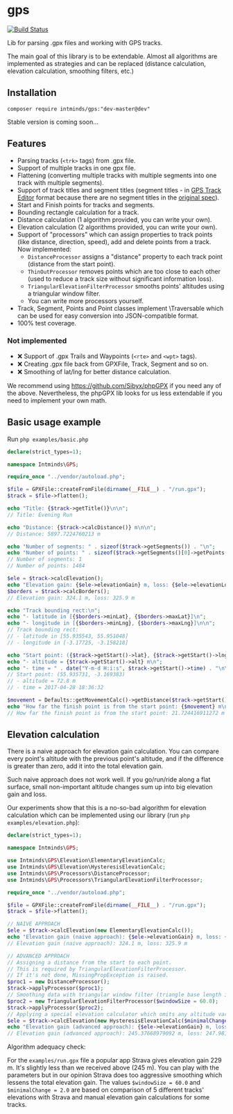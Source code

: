 # gps

[![Build Status](https://travis-ci.org/intminds/gps.svg?branch=master)](https://travis-ci.org/intminds/gps)

Lib for parsing .gpx files and working with GPS tracks.

The main goal of this library is to be extendable.
Almost all algorithms are implemented as strategies and can be replaced (distance calculation, elevation calculation, smoothing filters, etc.) 

## Installation

`composer require intminds/gps:"dev-master@dev"`

Stable version is coming soon...

## Features

* Parsing tracks (`<trk>` tags) from .gpx file.
* Support of multiple tracks in one gpx file.
* Flattening (converting multiple tracks with multiple segments into one track with multiple segments).
* Support of track titles and segment titles (segment titles - in [GPS Track Editor](http://www.gpstrackeditor.com/) format because there are no segment titles in the [original spec](https://www.topografix.com/gpx.asp)).
* Start and Finish points for tracks and segments.
* Bounding rectangle calculation for a track.
* Distance calculation (1 algorithm provided, you can write your own).
* Elevation calculation (2 algorithms provided, you can write your own).
* Support of "processors" which can assign properties to track points (like distance, direction, speed), add and delete points from a track. Now implemented:
  * `DistanceProcessor` assigns a "distance" property to each track point (distance from the start point).
  * `ThinOutProcessor` removes points which are too close to each other (used to reduce a track size without significant information loss). 
  * `TriangularElevationFilterProcessor` smooths points' altitudes using a triangular window filter.
  * You can write more processors yourself.
* Track, Segment, Points and Point classes implement \Traversable which can be used for easy conversion into JSON-compatible format.
* 100% test coverage.

### Not implemented

* &#10060; Support of .gpx Trails and Waypoints (`<rte>` and `<wpt>` tags).
* &#10060; Creating .gpx file back from GPXFile, Track, Segment and so on. 
* &#10060; Smoothing of lat/lng for better distance calculation.

We recommend using https://github.com/Sibyx/phpGPX if you need any of the above. Nevertheless, the phpGPX lib looks for us less extendable if you need to implement your own math.

## Basic usage example

Run `php examples/basic.php` 

```php
declare(strict_types=1);

namespace Intminds\GPS;

require_once "../vendor/autoload.php";

$file = GPXFile::createFromFile(dirname(__FILE__) . "/run.gpx");
$track = $file->flatten();

echo "Title: {$track->getTitle()}\n\n";
// Title: Evening Run

echo "Distance: {$track->calcDistance()} m\n\n";
// Distance: 5897.7224760213 m

echo "Number of segments: " . sizeof($track->getSegments()) . "\n";
echo "Number of points: " . sizeof($track->getSegments()[0]->getPoints()) . "\n\n";
// Number of segments: 1
// Number of points: 1484

$ele = $track->calcElevation();
echo "Elevation gain: {$ele->elevationGain} m, loss: {$ele->elevationLoss} m\n\n";
$borders = $track->calcBorders();
// Elevation gain: 324.1 m, loss: 325.9 m

echo "Track bounding rect:\n";
echo "- latitude in [{$borders->minLat}, {$borders->maxLat}]\n";
echo "- longitude in [{$borders->minLng}, {$borders->maxLng}]\n\n";
// Track bounding rect:
// - latitude in [55.935543, 55.951048]
// - longitude in [-3.17725, -3.158218]

echo "Start point: ({$track->getStart()->lat}, {$track->getStart()->lng})\n";
echo "- altitude = {$track->getStart()->alt} m\n";
echo "- time = " . date("Y-m-d H:i:s", $track->getStart()->time) . "\n\n";
// Start point: (55.935731, -3.169383)
// - altitude = 72.8 m
// - time = 2017-04-28 18:36:32

$movement = Defaults::getMovementCalc()->getDistance($track->getStart(), $track->getFinish());
echo "How far the finish point is from the start point: {$movement} m\n\n";
// How far the finish point is from the start point: 21.724416911272 m
```

## Elevation calculation

There is a naive approach for elevation gain calculation. You can compare every point's altitude with the previous point's altitude, and if the difference is greater than zero, add it into the total elevation gain.

Such naive approach does not work well. If you go/run/ride along a flat surface, small non-important altitude changes sum up into big elevation gain and loss.

Our experiments show that this is a no-so-bad algorithm for elevation calculation which can be implemented using our library (run `php examples/elevation.php`):

```php
declare(strict_types=1);

namespace Intminds\GPS;

use Intminds\GPS\Elevation\ElementaryElevationCalc;
use Intminds\GPS\Elevation\HysteresisElevationCalc;
use Intminds\GPS\Processors\DistanceProcessor;
use Intminds\GPS\Processors\TriangularElevationFilterProcessor;

require_once "../vendor/autoload.php";

$file = GPXFile::createFromFile(dirname(__FILE__) . "/run.gpx");
$track = $file->flatten();

// NAIVE APPROACH
$ele = $track->calcElevation(new ElementaryElevationCalc());
echo "Elevation gain (naive approach): {$ele->elevationGain} m, loss: {$ele->elevationLoss} m\n";
// Elevation gain (naive approach): 324.1 m, loss: 325.9 m

// ADVANCED APPROACH
// Assigning a distance from the start to each point.
// This is required by TriangularElevationFilterProcessor.
// If it's not done, MissingPropException is raised.
$proc1 = new DistanceProcessor();
$track->applyProcessor($proc1);
// Smoothing data with triangular window filter (triangle base length is 60m)
$proc2 = new TriangularElevationFilterProcessor($windowSize = 60.0);
$track->applyProcessor($proc2);
// Applying a special elevation calculator which omits any altitude variations which are less than $minimalChange.
$ele = $track->calcElevation(new HysteresisElevationCalc($minimalChange = 2.0));
echo "Elevation gain (advanced approach): {$ele->elevationGain} m, loss: {$ele->elevationLoss} m\n";
// Elevation gain (advanced approach): 245.37668979092 m, loss: 247.98170342056 m
```

Algorithm adequacy check:

For the `examples/run.gpx` file a popular app Strava gives elevation gain 229 m. It's slightly less than we received above (245 m). You can play with the parameters but in our opinion Strava does too aggressive smoothing which lessens the total elevation gain. The values `$windowSize = 60.0` and `$minimalChange = 2.0` are based on comparison of 5 different tracks' elevations with Strava and manual elevation gain calculations for some tracks.    

